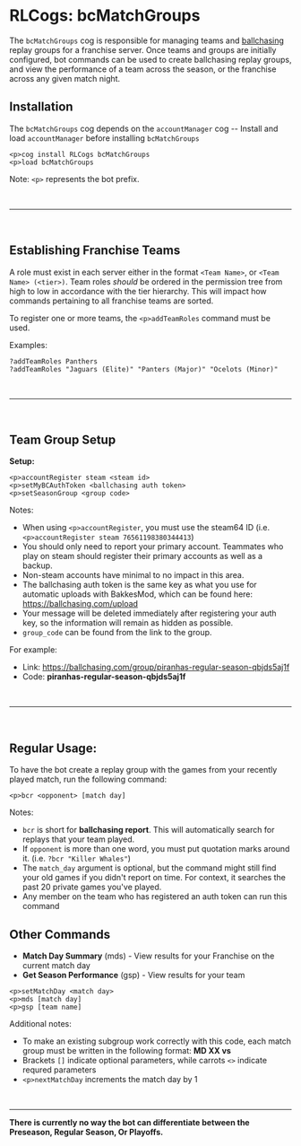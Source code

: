 # RLCogs: bcMatchGroups

The `bcMatchGroups` cog is responsible for managing teams and [ballchasing](https://ballchasing.com) replay groups for a franchise server. Once teams and groups are initially configured, bot commands can be used to create ballchasing replay groups, and view the performance of a team across the season, or the franchise across any given match night.

## Installation

The `bcMatchGroups` cog depends on the `accountManager` cog -- Install and load `accountManager` before installing `bcMatchGroups`

```
<p>cog install RLCogs bcMatchGroups
<p>load bcMatchGroups
```

Note: `<p>` represents the bot prefix.

<br>

---

<br>

## Establishing Franchise Teams

A role must exist in each server either in the format `<Team Name>`, or `<Team Name> (<tier>)`. Team roles _should_ be ordered in the permission tree from high to low in accordance with the tier hierarchy. This will impact how commands pertaining to all franchise teams are sorted.

To register one or more teams, the `<p>addTeamRoles` command must be used.

Examples:

```
?addTeamRoles Panthers
?addTeamRoles "Jaguars (Elite)" "Panters (Major)" "Ocelots (Minor)"
```

<br>

---

<br>

## Team Group Setup

**Setup:**

```
<p>accountRegister steam <steam id>
<p>setMyBCAuthToken <ballchasing auth token>
<p>setSeasonGroup <group code>
```

Notes:

- When using `<p>accountRegister`, you must use the steam64 ID (i.e. `<p>accountRegister steam 76561198380344413`)
- You should only need to report your primary account. Teammates who play on steam should register their primary accounts as well as a backup.
- Non-steam accounts have minimal to no impact in this area.
- The ballchasing auth token is the same key as what you use for automatic uploads with BakkesMod, which can be found here: <https://ballchasing.com/upload>
- Your message will be deleted immediately after registering your auth key, so the information will remain as hidden as possible.
- `group_code` can be found from the link to the group.

For example:

- Link: <https://ballchasing.com/group/piranhas-regular-season-qbjds5aj1f>
- Code: **piranhas-regular-season-qbjds5aj1f**

<br>

---

<br>

## Regular Usage:

To have the bot create a replay group with the games from your recently played match, run the following command:

```
<p>bcr <opponent> [match day]
```

Notes:

- `bcr` is short for **ballchasing report**. This will automatically search for replays that your team played.
- If `opponent` is more than one word, you must put quotation marks around it. (i.e. `?bcr "Killer Whales"`)
- The `match_day` argument is optional, but the command might still find your old games if you didn't report on time. For context, it searches the past 20 private games you've played.
- Any member on the team who has registered an auth token can run this command

## Other Commands

- **Match Day Summary** (mds) - View results for your Franchise on the current match day
- **Get Season Performance** (gsp) - View results for your team

```
<p>setMatchDay <match day>
<p>mds [match day]
<p>gsp [team name]
```

Additional notes:

- To make an existing subgroup work correctly with this code, each match group must be written in the following format: **MD XX vs <opponent>**
- Brackets `[]` indicate optional parameters, while carrots `<>` indicate requred parameters
- `<p>nextMatchDay` increments the match day by 1

<br>

---

**There is currently no way the bot can differentiate between the Preseason, Regular Season, Or Playoffs.**
